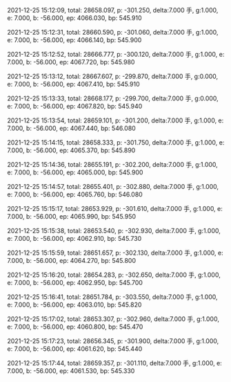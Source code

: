 2021-12-25 15:12:09, total: 28658.097, p: -301.250, delta:7.000 手, g:1.000, e: 7.000, b: -56.000, ep: 4066.030, bp: 545.910

2021-12-25 15:12:31, total: 28660.590, p: -301.060, delta:7.000 手, g:1.000, e: 7.000, b: -56.000, ep: 4066.140, bp: 545.900

2021-12-25 15:12:52, total: 28666.777, p: -300.120, delta:7.000 手, g:1.000, e: 7.000, b: -56.000, ep: 4067.720, bp: 545.980

2021-12-25 15:13:12, total: 28667.607, p: -299.870, delta:7.000 手, g:0.000, e: 7.000, b: -56.000, ep: 4067.410, bp: 545.910

2021-12-25 15:13:33, total: 28668.177, p: -299.700, delta:7.000 手, g:0.000, e: 7.000, b: -56.000, ep: 4067.820, bp: 545.940

2021-12-25 15:13:54, total: 28659.101, p: -301.200, delta:7.000 手, g:1.000, e: 7.000, b: -56.000, ep: 4067.440, bp: 546.080

2021-12-25 15:14:15, total: 28658.333, p: -301.750, delta:7.000 手, g:1.000, e: 7.000, b: -56.000, ep: 4065.370, bp: 545.890

2021-12-25 15:14:36, total: 28655.191, p: -302.200, delta:7.000 手, g:1.000, e: 7.000, b: -56.000, ep: 4065.000, bp: 545.900

2021-12-25 15:14:57, total: 28655.401, p: -302.880, delta:7.000 手, g:1.000, e: 7.000, b: -56.000, ep: 4065.760, bp: 546.080

2021-12-25 15:15:17, total: 28653.929, p: -301.610, delta:7.000 手, g:1.000, e: 7.000, b: -56.000, ep: 4065.990, bp: 545.950

2021-12-25 15:15:38, total: 28653.540, p: -302.930, delta:7.000 手, g:1.000, e: 7.000, b: -56.000, ep: 4062.910, bp: 545.730

2021-12-25 15:15:59, total: 28651.657, p: -302.130, delta:7.000 手, g:1.000, e: 7.000, b: -56.000, ep: 4064.270, bp: 545.800

2021-12-25 15:16:20, total: 28654.283, p: -302.650, delta:7.000 手, g:1.000, e: 7.000, b: -56.000, ep: 4062.950, bp: 545.700

2021-12-25 15:16:41, total: 28651.784, p: -303.550, delta:7.000 手, g:1.000, e: 7.000, b: -56.000, ep: 4063.010, bp: 545.820

2021-12-25 15:17:02, total: 28653.307, p: -302.960, delta:7.000 手, g:1.000, e: 7.000, b: -56.000, ep: 4060.800, bp: 545.470

2021-12-25 15:17:23, total: 28656.345, p: -301.900, delta:7.000 手, g:1.000, e: 7.000, b: -56.000, ep: 4061.620, bp: 545.440

2021-12-25 15:17:44, total: 28659.357, p: -301.110, delta:7.000 手, g:1.000, e: 7.000, b: -56.000, ep: 4061.530, bp: 545.330